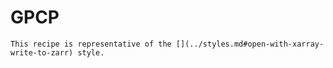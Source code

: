 # GPCP

```{hint}
This recipe is representative of the [](../styles.md#open-with-xarray-write-to-zarr) style.
```

```{literalinclude} ../../../examples/feedstock/gpcp_from_gcs.py

```
